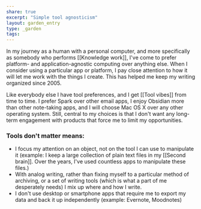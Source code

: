 ```yaml
---
share: true
excerpt: "Simple tool agnosticism"
layout: garden_entry
type: _garden
tags: 
---
```

In my journey as a human with a personal computer, and more specifically as somebody who performs [[Knowledge work]], I've come to prefer platform- and application-agnostic computing over anything else. When I consider using a particular app or platform, I pay close attention to how it will let me work with the things I create. This has helped me keep my writing organized since 2005.

Like everybody else I have tool preferences, and I get [[Tool vibes]] from time to time. I prefer Spark over other email apps, I enjoy Obsidian more than other note-taking apps, and I will choose Mac OS X over any other operating system. Still, central to my choices is that I don't want any long-term engagement with products that force me to limit my opportunities.

### Tools don't matter means:
- I focus my attention on an object, not on the tool I can use to manipulate it (example: I keep a large collection of plain text files in my [[Second brain]]. Over the years, I've used countless apps to manipulate these files.)
- With analog writing, rather than fixing myself to a particular method of archiving, or a set of writing tools (which is what a part of me desperately needs) I mix up where and how I write.
- I don't use desktop or smartphone apps that require me to export my data and back it up independently (example: Evernote, Moodnotes)

[^1]: [I'm Dan Russell, Google Research Scientist, and This Is How I Work](https://lifehacker.com/im-dan-russell-google-research-scientist-and-this-is-1450690468), _Lifehacker_